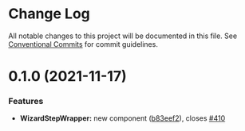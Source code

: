 # Change Log 

All notable changes to this project will be documented in this file.
See [Conventional Commits](https://conventionalcommits.org) for commit guidelines.

# 0.1.0 (2021-11-17)

### Features

* **WizardStepWrapper:** new component ([b83eef2](https://github.com/GetTerminus/terminus-oss/commit/b83eef2c256fd56dda3229cf146a5b969f830101)), closes [#410](https://github.com/GetTerminus/terminus-oss/issues/410)
